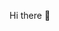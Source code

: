 Hi there 👋

<!--
**Mcmineskycoder/Mcmineskycoder** is a ✨ _special_ ✨ repository because its `README.md` (this file) appears on your GitHub profile.

Here are some ideas to get you started:
-you can email me on honghui.shen@163.com
- 🌱 I’m currently learning python and git
- I love github!
-->
